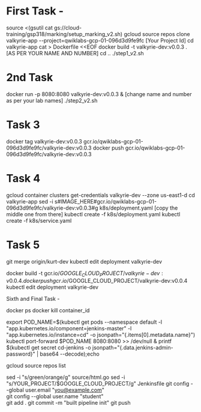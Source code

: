 # First Task -

source <(gsutil cat gs://cloud-training/gsp318/marking/setup_marking_v2.sh)
gcloud source repos clone valkyrie-app --project=qwiklabs-gcp-01-096d3d9fe9fc [Your Project Id]
cd valkyrie-app
cat > Dockerfile <<EOF
docker build -t valkyrie-dev:v0.0.3 . [AS PER YOUR NAME AND NUMBER]
cd ..
./step1_v2.sh


# 2nd Task

docker run -p 8080:8080 valkyrie-dev:v0.0.3 & [change name and number as per your lab names]
./step2_v2.sh

# Task 3

docker tag valkyrie-dev:v0.0.3 gcr.io/qwiklabs-gcp-01-096d3d9fe9fc/valkyrie-dev:v0.0.3
docker push gcr.io/qwiklabs-gcp-01-096d3d9fe9fc/valkyrie-dev:v0.0.3

# Task 4

gcloud container clusters get-credentials valkyrie-dev --zone us-east1-d
cd valkyrie-app
sed -i s#IMAGE_HERE#gcr.io/qwiklabs-gcp-01-096d3d9fe9fc/valkyrie-dev:v0.0.3#g k8s/deployment.yaml [copy the middle one from there]
kubectl create -f k8s/deployment.yaml
kubectl create -f k8s/service.yaml


# Task 5


git merge origin/kurt-dev
kubectl edit deployment valkyrie-dev

docker build -t gcr.io/$GOOGLE_CLOUD_PROJECT/valkyrie-dev:v0.0.4 . 
docker push gcr.io/$GOOGLE_CLOUD_PROJECT/valkyrie-dev:v0.0.4
kubectl edit deployment valkyrie-dev



Sixth and Final Task -

docker ps
docker kill container_id

export POD_NAME=$(kubectl get pods --namespace default -l "app.kubernetes.io/component=jenkins-master" -l "app.kubernetes.io/instance=cd" -o jsonpath="{.items[0].metadata.name}")
kubectl port-forward $POD_NAME 8080:8080 >> /dev/null &
printf $(kubectl get secret cd-jenkins -o jsonpath="{.data.jenkins-admin-password}" | base64 --decode);echo

gcloud source repos list

sed -i "s/green/orange/g" source/html.go
sed -i "s/YOUR_PROJECT/$GOOGLE_CLOUD_PROJECT/g" Jenkinsfile
git config --global user.email "you@example.com"    
git config --global user.name "student"               
git add .
git commit -m "built pipeline init"
git push 
